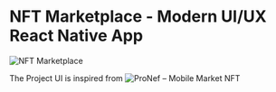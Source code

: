 # NFT Marketplace - Modern UI/UX React Native App
![NFT Marketplace](https://i.ibb.co/X5kYdvB/image.png)

The Project UI is inspired from ![ProNef – Mobile Market NFT](https://dribbble.com/shots/17067745-ProNef-Mobile-Market-NFT)